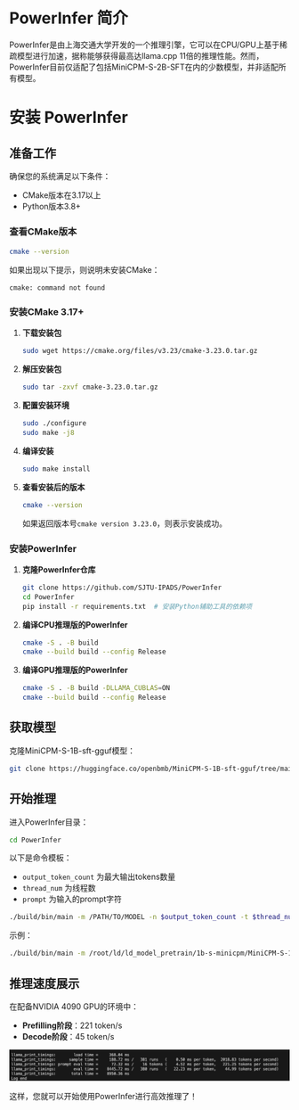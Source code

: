 
# PowerInfer 简介

PowerInfer是由上海交通大学开发的一个推理引擎，它可以在CPU/GPU上基于稀疏模型进行加速，据称能够获得最高达llama.cpp 11倍的推理性能。然而，PowerInfer目前仅适配了包括MiniCPM-S-2B-SFT在内的少数模型，并非适配所有模型。

# 安装 PowerInfer

## 准备工作

确保您的系统满足以下条件：
- CMake版本在3.17以上
- Python版本3.8+

### 查看CMake版本

```sh
cmake --version
```

如果出现以下提示，则说明未安装CMake：
```
cmake: command not found
```

### 安装CMake 3.17+

1. **下载安装包**
   ```sh
   sudo wget https://cmake.org/files/v3.23/cmake-3.23.0.tar.gz
   ```

2. **解压安装包**
   ```sh
   sudo tar -zxvf cmake-3.23.0.tar.gz
   ```

3. **配置安装环境**
   ```sh
   sudo ./configure
   sudo make -j8
   ```

4. **编译安装**
   ```sh
   sudo make install
   ```

5. **查看安装后的版本**
   ```sh
   cmake --version
   ```

   如果返回版本号`cmake version 3.23.0`，则表示安装成功。

### 安装PowerInfer

1. **克隆PowerInfer仓库**
   ```sh
   git clone https://github.com/SJTU-IPADS/PowerInfer
   cd PowerInfer
   pip install -r requirements.txt  # 安装Python辅助工具的依赖项
   ```

2. **编译CPU推理版的PowerInfer**
   ```sh
   cmake -S . -B build
   cmake --build build --config Release
   ```

3. **编译GPU推理版的PowerInfer**
   ```sh
   cmake -S . -B build -DLLAMA_CUBLAS=ON
   cmake --build build --config Release
   ```

## 获取模型

克隆MiniCPM-S-1B-sft-gguf模型：
```sh
git clone https://huggingface.co/openbmb/MiniCPM-S-1B-sft-gguf/tree/main
```

## 开始推理

进入PowerInfer目录：
```sh
cd PowerInfer
```

以下是命令模板：
- `output_token_count` 为最大输出tokens数量
- `thread_num` 为线程数
- `prompt` 为输入的prompt字符

```sh
./build/bin/main -m /PATH/TO/MODEL -n $output_token_count -t $thread_num -p $prompt
```

示例：
```sh
./build/bin/main -m /root/ld/ld_model_pretrain/1b-s-minicpm/MiniCPM-S-1B-sft.gguf -n 2048 -t 8 -p '<用户>hello,tell me a story please.<AI>'
```

## 推理速度展示

在配备NVIDIA 4090 GPU的环境中：
- **Prefilling阶段**：221 token/s
- **Decode阶段**：45 token/s

![alt text](../../../asset/powerinfer.png)


这样，您就可以开始使用PowerInfer进行高效推理了！
